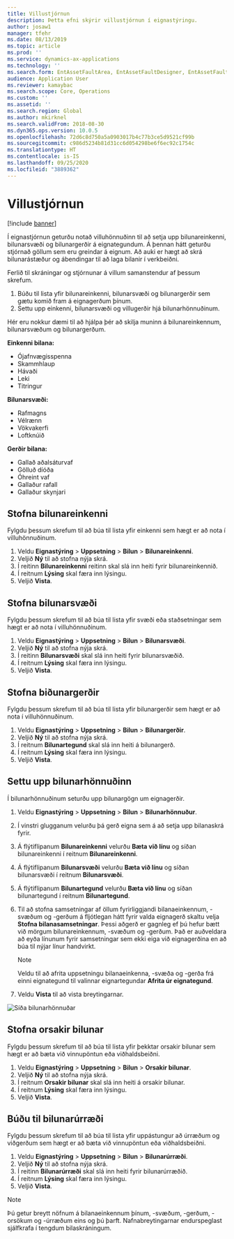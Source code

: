 ```yaml
---
title: Villustjórnun
description: Þetta efni skýrir villustjórnun í eignastýringu.
author: josaw1
manager: tfehr
ms.date: 08/13/2019
ms.topic: article
ms.prod: ''
ms.service: dynamics-ax-applications
ms.technology: ''
ms.search.form: EntAssetFaultArea, EntAssetFaultDesigner, EntAssetFaultCopyFromObjectType, EntAssetFaultRemedy, EntAssetObjectFaultRelationRequestInfoPart, EntAssetObjectFaultRelationWorkOrderInfoPart, EntAssetFaultCreateCombinations, EntAssetObjectFaultSymptom, EntAssetObjectFaultSymptomListPage, EntAssetFaultType, EntAssetFaultSymptom, EntAssetFaultCause
audience: Application User
ms.reviewer: kamaybac
ms.search.scope: Core, Operations
ms.custom: ''
ms.assetid: ''
ms.search.region: Global
ms.author: mkirknel
ms.search.validFrom: 2018-08-30
ms.dyn365.ops.version: 10.0.5
ms.openlocfilehash: 72d6c8d750a5a0903017b4c77b3ce5d9521cf99b
ms.sourcegitcommit: c986d5234b81d31cc6d054298be6f6ec92c1754c
ms.translationtype: HT
ms.contentlocale: is-IS
ms.lasthandoff: 09/25/2020
ms.locfileid: "3889362"
---
```

# <a name="fault-management"></a>Villustjórnun

[!include [banner](../../includes/banner.md)]

 

Í eignastjórnun geturðu notað villuhönnuðinn til að setja upp bilunareinkenni, bilunarsvæði og bilunargerðir á eignategundum. Á þennan hátt geturðu stjórnað göllum sem eru greindar á eignum. Að auki er hægt að skrá bilunarástæður og ábendingar til að laga bilanir í verkbeiðni.

Ferlið til skráningar og stjórnunar á villum samanstendur af þessum skrefum.

1. Búðu til lista yfir bilunareinkenni, bilunarsvæði og bilunargerðir sem gætu komið fram á eignagerðum þínum.
2. Settu upp einkenni, bilunarsvæði og villugerðir hjá bilunarhönnuðinum.

Hér eru nokkur dæmi til að hjálpa þér að skilja muninn á bilunareinkennum, bilunarsvæðum og bilunargerðum.

**Einkenni bilana:**

- Ójafnvægisspenna
- Skammhlaup
- Hávaði
- Leki
- Titringur

**Bilunarsvæði:**

- Rafmagns
- Vélrænn
- Vökvakerfi
- Loftknúið

**Gerðir bilana:**

- Gallað aðalsáturvaf
- Gölluð díóða
- Óhreint vaf
- Gallaður rafall
- Gallaður skynjari

## <a name="create-fault-symptoms"></a>Stofna bilunareinkenni

Fylgdu þessum skrefum til að búa til lista yfir einkenni sem hægt er að nota í villuhönnuðinum.

1. Veldu **Eignastýring** \> **Uppsetning** \> **Bilun** \> **Bilunareinkenni**.
2. Veljið **Ný** til að stofna nýja skrá.
3. Í reitinn **Bilunareinkenni** reitinn skal slá inn heiti fyrir bilunareinkennið.
4. Í reitnum **Lýsing** skal færa inn lýsingu.
5. Veljið **Vista**.

## <a name="create-fault-areas"></a>Stofna bilunarsvæði

Fylgdu þessum skrefum til að búa til lista yfir svæði eða staðsetningar sem hægt er að nota í villuhönnuðinum.

1. Veldu **Eignastýring** \> **Uppsetning** \> **Bilun** \> **Bilunarsvæði**.
2. Veljið **Ný** til að stofna nýja skrá.
3. Í reitinn **Bilunarsvæði** skal slá inn heiti fyrir bilunarsvæðið.
4. Í reitnum **Lýsing** skal færa inn lýsingu.
5. Veljið **Vista**.

## <a name="create-fault-types"></a>Stofna biðunargerðir

Fylgdu þessum skrefum til að búa til lista yfir bilunargerðir sem hægt er að nota í villuhönnuðinum.

1. Veldu **Eignastýring** \> **Uppsetning** \> **Bilun** \> **Bilunargerðir**.
2. Veljið **Ný** til að stofna nýja skrá.
3. Í reitnum **Bilunartegund** skal slá inn heiti á bilunargerð.
4. Í reitnum **Lýsing** skal færa inn lýsingu.
5. Veljið **Vista**.

## <a name="set-up-the-fault-designer"></a>Settu upp bilunarhönnuðinn

Í bilunarhönnuðinum seturðu upp bilunargögn um eignagerðir.

1. Veldu **Eignastýring** \> **Uppsetning** \> **Bilun** \> **Bilunarhönnuður**.
2. Í vinstri glugganum velurðu þá gerð eigna sem á að setja upp bilanaskrá fyrir.
3. Á flýtiflipanum **Bilunareinkenni** velurðu **Bæta við línu** og síðan bilunareinkenni í reitnum **Bilunareinkenni**.
4. Á flýtiflipanum **Bilunarsvæði** velurðu **Bæta við línu** og síðan bilunarsvæði í reitnum **Bilunarsvæði**.
5. Á flýtiflipanum **Bilunartegund** velurðu **Bæta við línu** og síðan bilunartegund í reitnum **Bilunartegund**.
6. Til að stofna samsetningar af öllum fyrirliggjandi bilanaeinkennum, -svæðum og -gerðum á fljótlegan hátt fyrir valda eignagerð skaltu velja **Stofna bilanasamsetningar**. Þessi aðgerð er gagnleg ef þú hefur bætt við mörgum bilunareinkennum, -svæðum og -gerðum. Það er auðveldara að eyða línunum fyrir samsetningar sem ekki eiga við eignagerðina en að búa til nýjar línur handvirkt.

    > [!NOTE]
    > Veldu til að afrita uppsetningu bilanaeinkenna, -svæða og -gerða frá einni eignategund til valinnar eignartegundar **Afrita úr eignategund**.

7. Veldu **Vista** til að vista breytingarnar.

![Síða bilunarhönnuðar](media/21-setup-for-work-orders.png)

## <a name="create-fault-causes"></a>Stofna orsakir bilunar

Fylgdu þessum skrefum til að búa til lista yfir þekktar orsakir bilunar sem hægt er að bæta við vinnupöntun eða viðhaldsbeiðni.

1. Veldu **Eignastýring** \> **Uppsetning** \> **Bilun** \> **Orsakir bilunar**.
2. Veljið **Ný** til að stofna nýja skrá.
3. Í reitnum **Orsakir bilunar** skal slá inn heiti á orsakir bilunar.
4. Í reitnum **Lýsing** skal færa inn lýsingu.
5. Veljið **Vista**.

## <a name="create-fault-remedies"></a>Búðu til bilunarúrræði

Fylgdu þessum skrefum til að búa til lista yfir uppástungur að úrræðum og viðgerðum sem hægt er að bæta við vinnupöntun eða viðhaldsbeiðni.

1. Veldu **Eignastýring** \> **Uppsetning** \> **Bilun** \> **Bilunarúrræði**.
2. Veljið **Ný** til að stofna nýja skrá.
3. Í reitinn **Bilunarúrræði** skal slá inn heiti fyrir bilunarúrræðið.
4. Í reitnum **Lýsing** skal færa inn lýsingu.
5. Veljið **Vista**.

> [!NOTE]
> Þú getur breytt nöfnum á bilanaeinkennum þínum, -svæðum, -gerðum, -orsökum og -úrræðum eins og þú þarft. Nafnabreytingarnar endurspeglast sjálfkrafa í tengdum bilaskráningum.
